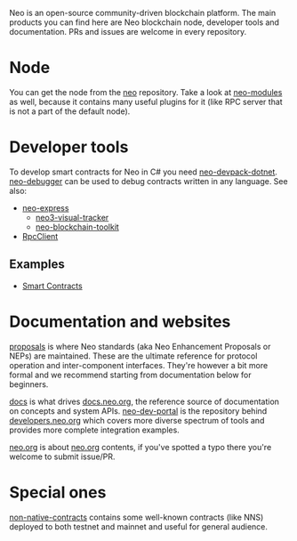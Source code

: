 Neo is an open-source community-driven blockchain platform. The main products
you can find here are Neo blockchain node, developer tools and documentation.
PRs and issues are welcome in every repository.

# Node

You can get the node from the [neo](https://github.com/neo-project/neo) repository.
Take a look at [neo-modules](https://github.com/neo-project/neo-modules) as well,
because it contains many useful plugins for it (like RPC server that is not a
part of the default node).

# Developer tools

To develop smart contracts for Neo in C# you need
[neo-devpack-dotnet](https://github.com/neo-project/neo-devpack-dotnet).
[neo-debugger](https://github.com/neo-project/neo-debugger) can be used to
debug contracts written in any language. See also:
* [neo-express](https://github.com/neo-project/neo-express)
  * [neo3-visual-tracker](https://github.com/neo-project/neo-express/tree/master/extentions/neo3-visual-tracker)
  * [neo-blockchain-toolkit](https://github.com/neo-project/neo-express/tree/master/src/bctklib)
* [RpcClient](https://github.com/neo-project/neo-modules/tree/master/src/RpcClient)

## Examples

* [Smart Contracts](https://github.com/neo-project/neo-devpack-dotnet/tree/master/examples)


# Documentation and websites

[proposals](https://github.com/neo-project/proposals) is where Neo standards
(aka Neo Enhancement Proposals or NEPs) are maintained. These are the ultimate
reference for protocol operation and inter-component interfaces. They're however
a bit more formal and we recommend starting from documentation below for
beginners.

[docs](https://github.com/neo-project/docs) is what drives
[docs.neo.org](https://docs.neo.org), the reference source of documentation on
concepts and system APIs. [neo-dev-portal](https://github.com/neo-project/neo-dev-portal)
is the repository behind [developers.neo.org](https://developers.neo.org/) which
covers more diverse spectrum of tools and provides more complete integration
examples.

[neo.org](https://github.com/neo-project/neo.org) is about [neo.org](https://neo.org)
contents, if you've spotted a typo there you're welcome to submit issue/PR.

# Special ones

[non-native-contracts](https://github.com/neo-project/non-native-contracts/)
contains some well-known contracts (like NNS) deployed to both testnet and
mainnet and useful for general audience.
